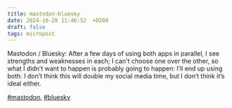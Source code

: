 ```yaml
---
title: mastodon-bluesky
date: 2024-10-28 11:46:52  +0200
draft: false
tags: micropost
---
```


Mastodon / Bluesky: After a few days of using both apps in parallel, I see strengths and weaknesses in each; I can't choose one over the other, so what I didn’t want to happen is probably going to happen: I’ll end up using both. I don’t think this will double my social media time, but I don’t think it’s ideal either.

[#mastodon](https://mastodon.bofhers.es/tags/mastodon), [#bluesky](https://mastodon.bofhers.es/tags/bluesky)
